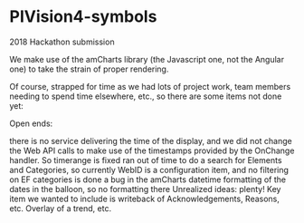 # PIVision4-symbols
2018 Hackathon submission

We make use of the amCharts library (the Javascript one, not the Angular one) to take the strain of proper rendering.

Of course, strapped for time as we had lots of project work, team members needing to spend time elsewhere, etc., so there are some items not done yet:

Open ends:

there is no service delivering the time of the display, and we did not change the Web API calls to make use of the timestamps provided by the OnChange handler. So timerange is fixed
ran out of time to do a search for Elements and Categories, so currently WebID is a configuration item, and no filtering on EF categories is done
a bug in  the amCharts datetime formatting of the dates in the balloon, so no formatting there
Unrealized ideas: plenty! Key item we wanted to include is writeback of Acknowledgements, Reasons, etc. Overlay of a trend, etc.
